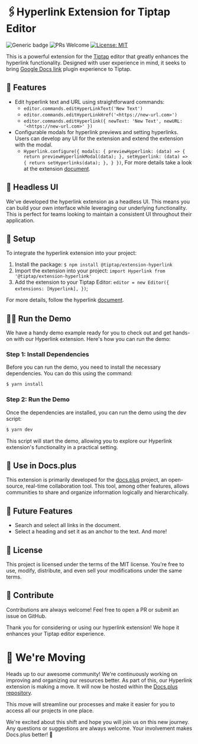 # 🖇️Hyperlink Extension for Tiptap Editor

![Generic badge](https://img.shields.io/badge/version-1.0.0-green.svg)
![PRs Welcome](https://img.shields.io/badge/PRs-welcome-green.svg)
[![License: MIT](https://img.shields.io/badge/License-MIT-yellow.svg)](https://opensource.org/licenses/MIT)

This is a powerful extension for the [Tiptap](https://tiptap.dev/) editor that greatly enhances the hyperlink functionality. Designed with user experience in mind, it seeks to bring <u>Google Docs link</u> plugin experience to Tiptap.

## 🚀 Features

- Edit hyperlink text and URL using straightforward commands:
  - `editor.commands.editHyperLinkText('New Text')`
  - `editor.commands.editHyperLinkHref('<https://new-url.com>')`
  - `editor.commands.editHyperlink({ newText: 'New Text', newURL: '<https://new-url.com>' })`
- Configurable modals for hyperlink previews and setting hyperlinks. Users can develop any UI for the extension and extend the extension with the modal.
  - `Hyperlink.configure({ modals: { previewHyperlink: (data) => { return previewHyperlinkModal(data); }, setHyperlink: (data) => { return setHyperlinks(data); }, } })`, For more details take a look at the extension [document](https://github.com/HMarzban/extension-hyperlink/tree/main/packages/extension-hyperlink).

## 🎨 Headless UI

We've developed the hyperlink extension as a headless UI. This means you can build your own interface while leveraging our underlying functionality. This is perfect for teams looking to maintain a consistent UI throughout their application.

## 🔧 Setup

To integrate the hyperlink extension into your project:

1. Install the package: `$ npm install @tiptap/extension-hyperlink`
2. Import the extension into your project: `import Hyperlink from '@tiptap/extension-hyperlink'`
3. Add the extension to your Tiptap Editor: `editor = new Editor({ extensions: [Hyperlink], })`;

For more details, follow the hyperlink [document](https://github.com/HMarzban/extension-hyperlink/tree/main/packages/extension-hyperlink).

## 🏃‍♀️ Run the Demo

We have a handy demo example ready for you to check out and get hands-on with our Hyperlink extension. Here's how you can run the demo:

### Step 1: Install Dependencies

Before you can run the demo, you need to install the necessary dependencies. You can do this using the command:

```bash
$ yarn install
```

### Step 2: Run the Demo

Once the dependencies are installed, you can run the demo using the dev script:

```bash
$ yarn dev
```

This script will start the demo, allowing you to explore our Hyperlink extension's functionality in a practical setting.

## 💼 Use in Docs.plus

This extension is primarily developed for the [docs.plus](http://github.com/docs-plus/docs.plus) project, an open-source, real-time collaboration tool. This tool, among other features, allows communities to share and organize information logically and hierarchically.

## 📝 Future Features

- Search and select all links in the document.
- Select a heading and set it as an anchor to the text.
And more!

## 📜 License

This project is licensed under the terms of the MIT license. You're free to use, modify, distribute, and even sell your modifications under the same terms.

## 🤝 Contribute

Contributions are always welcome! Feel free to open a PR or submit an issue on GitHub.

Thank you for considering or using our hyperlink extension! We hope it enhances your Tiptap editor experience.

# 🚚 We're Moving

Heads up to our awesome community! We're continuously working on improving and organizing our resources better. As part of this, our Hyperlink extension is making a move. It will now be hosted within the [Docs.plus repository](https://github.com/docs-plus/docs.plus/tree/main/packages/extension-hyperlink).

This move will streamline our processes and make it easier for you to access all our projects in one place.

We're excited about this shift and hope you will join us on this new journey. Any questions or suggestions are always welcome. Your involvement makes Docs.plus better! 🙌
